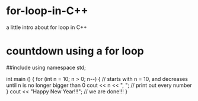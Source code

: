 # for-loop-in-C++
a little intro about for loop in C++


# countdown using a for loop
##include <iostream>
using namespace std;

int main ()
{
  for (int n = 10; n > 0; n--) { 
  // starts with n = 10, and decreases until n is no longer bigger than 0
    cout << n << ", "; // print out every number
  }
  cout << "Happy New Year!!!"; // we are done!!!
}
